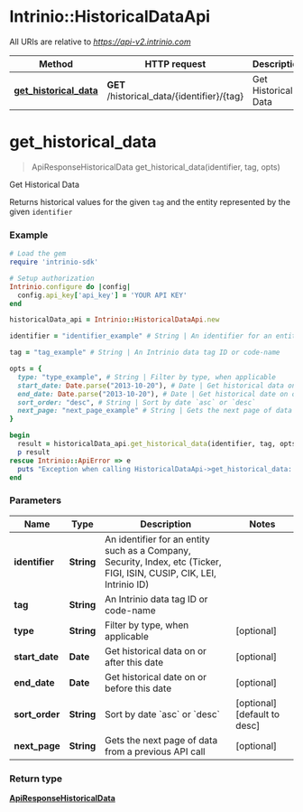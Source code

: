 # Intrinio::HistoricalDataApi

All URIs are relative to *https://api-v2.intrinio.com*

Method | HTTP request | Description
------------- | ------------- | -------------
[**get_historical_data**](HistoricalDataApi.md#get_historical_data) | **GET** /historical_data/{identifier}/{tag} | Get Historical Data


# **get_historical_data**
> ApiResponseHistoricalData get_historical_data(identifier, tag, opts)

Get Historical Data

Returns historical values for the given `tag` and the entity represented by the given `identifier`

### Example
```ruby
# Load the gem
require 'intrinio-sdk'

# Setup authorization
Intrinio.configure do |config|
  config.api_key['api_key'] = 'YOUR API KEY'
end

historicalData_api = Intrinio::HistoricalDataApi.new

identifier = "identifier_example" # String | An identifier for an entity such as a Company, Security, Index, etc (Ticker, FIGI, ISIN, CUSIP, CIK, LEI, Intrinio ID)

tag = "tag_example" # String | An Intrinio data tag ID or code-name

opts = { 
  type: "type_example", # String | Filter by type, when applicable
  start_date: Date.parse("2013-10-20"), # Date | Get historical data on or after this date
  end_date: Date.parse("2013-10-20"), # Date | Get historical date on or before this date
  sort_order: "desc", # String | Sort by date `asc` or `desc`
  next_page: "next_page_example" # String | Gets the next page of data from a previous API call
}

begin
  result = historicalData_api.get_historical_data(identifier, tag, opts)
  p result
rescue Intrinio::ApiError => e
  puts "Exception when calling HistoricalDataApi->get_historical_data: #{e}"
end
```

### Parameters

Name | Type | Description  | Notes
------------- | ------------- | ------------- | -------------
 **identifier** | **String**| An identifier for an entity such as a Company, Security, Index, etc (Ticker, FIGI, ISIN, CUSIP, CIK, LEI, Intrinio ID) | 
 **tag** | **String**| An Intrinio data tag ID or code-name | 
 **type** | **String**| Filter by type, when applicable | [optional] 
 **start_date** | **Date**| Get historical data on or after this date | [optional] 
 **end_date** | **Date**| Get historical date on or before this date | [optional] 
 **sort_order** | **String**| Sort by date &#x60;asc&#x60; or &#x60;desc&#x60; | [optional] [default to desc]
 **next_page** | **String**| Gets the next page of data from a previous API call | [optional] 

### Return type

[**ApiResponseHistoricalData**](ApiResponseHistoricalData.md)

